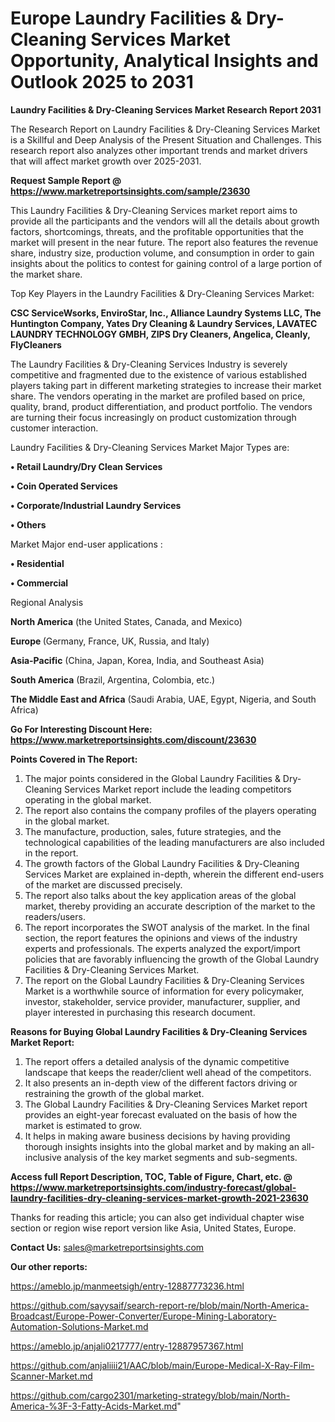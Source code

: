 # Europe Laundry Facilities & Dry-Cleaning Services Market Opportunity, Analytical Insights and Outlook 2025 to 2031

<strong>Laundry Facilities & Dry-Cleaning Services Market Research Report 2031</strong>

The Research Report on Laundry Facilities & Dry-Cleaning Services Market is a Skillful and Deep Analysis of the Present Situation and Challenges. This research report also analyzes other important trends and market drivers that will affect market growth over 2025-2031.

<strong>Request Sample Report @ <a href=https://www.marketreportsinsights.com/sample/23630>https://www.marketreportsinsights.com/sample/23630</a></strong>

This Laundry Facilities & Dry-Cleaning Services market report aims to provide all the participants and the vendors will all the details about growth factors, shortcomings, threats, and the profitable opportunities that the market will present in the near future. The report also features the revenue share, industry size, production volume, and consumption in order to gain insights about the politics to contest for gaining control of a large portion of the market share.

Top Key Players in the Laundry Facilities & Dry-Cleaning Services Market:

<strong>CSC ServiceWsorks, EnviroStar, Inc., Alliance Laundry Systems LLC, The Huntington Company, Yates Dry Cleaning & Laundry Services, LAVATEC LAUNDRY TECHNOLOGY GMBH, ZIPS Dry Cleaners, Angelica, Cleanly, FlyCleaners</strong>

The Laundry Facilities & Dry-Cleaning Services Industry is severely competitive and fragmented due to the existence of various established players taking part in different marketing strategies to increase their market share. The vendors operating in the market are profiled based on price, quality, brand, product differentiation, and product portfolio. The vendors are turning their focus increasingly on product customization through customer interaction.

Laundry Facilities & Dry-Cleaning Services Market Major Types are:

<strong>• Retail Laundry/Dry Clean Services

• Coin Operated Services

• Corporate/Industrial Laundry Services

• Others</strong>

Market Major end-user applications :

<strong>• Residential

• Commercial</strong>

Regional Analysis

</u><strong><b>North America</b></strong> (the United States, Canada, and Mexico)

<strong><b>Europe </b></strong>(Germany, France, UK, Russia, and Italy)

<strong><b>Asia-Pacific</b></strong> (China, Japan, Korea, India, and Southeast Asia)

<strong><b>South America</b></strong> (Brazil, Argentina, Colombia, etc.)

<strong><b>The Middle East and Africa</b></strong> (Saudi Arabia, UAE, Egypt, Nigeria, and South Africa)

<strong>Go For Interesting Discount Here: <a href=https://www.marketreportsinsights.com/discount/23630>https://www.marketreportsinsights.com/discount/23630</a></strong>

<strong>Points Covered in The Report:</strong>
<ol>
  <li>The major points considered in the Global Laundry Facilities & Dry-Cleaning Services Market report include the leading competitors operating in the global market.</li>
  <li>The report also contains the company profiles of the players operating in the global market.</li>
  <li>The manufacture, production, sales, future strategies, and the technological capabilities of the leading manufacturers are also included in the report.</li>
  <li>The growth factors of the Global Laundry Facilities & Dry-Cleaning Services Market are explained in-depth, wherein the different end-users of the market are discussed precisely.</li>
  <li>The report also talks about the key application areas of the global market, thereby providing an accurate description of the market to the readers/users.</li>
  <li>The report incorporates the SWOT analysis of the market. In the final section, the report features the opinions and views of the industry experts and professionals. The experts analyzed the export/import policies that are favorably influencing the growth of the Global Laundry Facilities & Dry-Cleaning Services Market.</li>
  <li>The report on the Global Laundry Facilities & Dry-Cleaning Services Market is a worthwhile source of information for every policymaker, investor, stakeholder, service provider, manufacturer, supplier, and player interested in purchasing this research document.</li>
</ol>
<strong>Reasons for Buying Global Laundry Facilities & Dry-Cleaning Services Market Report:</strong>

<ol>
  <li>The report offers a detailed analysis of the dynamic competitive landscape that keeps the reader/client well ahead of the competitors.</li>
  <li>It also presents an in-depth view of the different factors driving or restraining the growth of the global market.</li>
  <li>The Global Laundry Facilities & Dry-Cleaning Services Market report provides an eight-year forecast evaluated on the basis of how the market is estimated to grow.</li>
  <li>It helps in making aware business decisions by having providing thorough insights insights into the global market and by making an all-inclusive analysis of the key market segments and sub-segments.</li>
</ol>
<strong>Access full Report Description, TOC, Table of Figure, Chart, etc. @ <a href=https://www.marketreportsinsights.com/industry-forecast/global-laundry-facilities-dry-cleaning-services-market-growth-2021-23630>https://www.marketreportsinsights.com/industry-forecast/global-laundry-facilities-dry-cleaning-services-market-growth-2021-23630</a></strong>


Thanks for reading this article; you can also get individual chapter wise section or region wise report version like Asia, United States, Europe.

<strong>Contact Us:</strong>
sales@marketreportsinsights.com

<strong>Our other reports:</strong>

<a href=https://ameblo.jp/manmeetsigh/entry-12887773236.html>https://ameblo.jp/manmeetsigh/entry-12887773236.html</a>

<a href=https://github.com/sayysaif/search-report-re/blob/main/North-America-Broadcast/Europe-Power-Converter/Europe-Mining-Laboratory-Automation-Solutions-Market.md>https://github.com/sayysaif/search-report-re/blob/main/North-America-Broadcast/Europe-Power-Converter/Europe-Mining-Laboratory-Automation-Solutions-Market.md</a>

<a href=https://ameblo.jp/anjali0217777/entry-12887957367.html>https://ameblo.jp/anjali0217777/entry-12887957367.html</a>

<a href=https://github.com/anjaliiii21/AAC/blob/main/Europe-Medical-X-Ray-Film-Scanner-Market.md>https://github.com/anjaliiii21/AAC/blob/main/Europe-Medical-X-Ray-Film-Scanner-Market.md</a>

<a href=https://github.com/cargo2301/marketing-strategy/blob/main/North-America-%3F-3-Fatty-Acids-Market.md>https://github.com/cargo2301/marketing-strategy/blob/main/North-America-%3F-3-Fatty-Acids-Market.md</a>"

